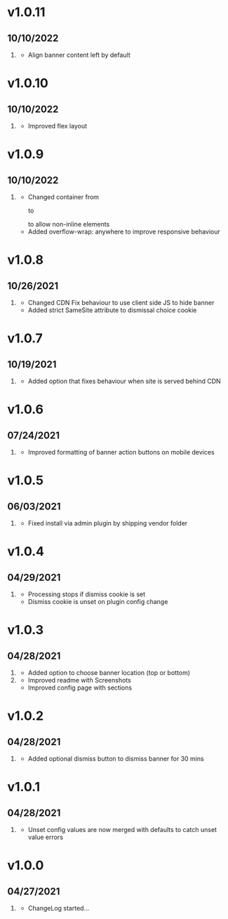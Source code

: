 # v1.0.11
## 10/10/2022

1. [](#improved)
    * Align banner content left by default

# v1.0.10
## 10/10/2022

1. [](#improved)
    * Improved flex layout

# v1.0.9
## 10/10/2022

1. [](#improved)
    * Changed container from <p> to <div> to allow non-inline elements
    * Added overflow-wrap: anywhere to improve responsive behaviour 

# v1.0.8
## 10/26/2021

1. [](#improved)
    * Changed CDN Fix behaviour to use client side JS to hide banner
    * Added strict SameSite attribute to dismissal choice cookie 

# v1.0.7
## 10/19/2021

1. [](#improved)
    * Added option that fixes behaviour when site is served behind CDN

# v1.0.6
## 07/24/2021

1. [](#improved)
    * Improved formatting of banner action buttons on mobile devices

# v1.0.5
## 06/03/2021

1. [](#fixed)
    * Fixed install via admin plugin by shipping vendor folder

# v1.0.4
## 04/29/2021

1. [](#improved)
    * Processing stops if dismiss cookie is set
    * Dismiss cookie is unset on plugin config change

# v1.0.3
## 04/28/2021

1. [](#new)
    * Added option to choose banner location (top or bottom)
2. [](#improved)
    * Improved readme with Screenshots
    * Improved config page with sections

# v1.0.2
## 04/28/2021

1. [](#new)
    * Added optional dismiss button to dismiss banner for 30 mins

# v1.0.1
## 04/28/2021

1. [](#improved)
    * Unset config values are now merged with defaults to catch unset value errors

# v1.0.0
##  04/27/2021

1. [](#new)
    * ChangeLog started...
